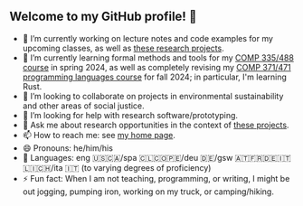 ## Welcome to my GitHub profile! 👋

<!--
**klaeufer/klaeufer** is a ✨ _special_ ✨ repository because its `README.md` (this file) appears on your GitHub profile.

Here are some ideas to get you started:
-->

- 🔭 I’m currently working on lecture notes and code examples for my upcoming classes, as well as [these research projects](https://laufer.cs.luc.edu/#research).
- 🌱 I’m currently learning formal methods and tools for my [COMP 335/488 course](https://lucformalmethodscourse.github.io) in spring 2024, as well as completely revising my [COMP 371/471 programming languages course](https://lucproglangcourse.github.io) for fall 2024; in particular, I'm learning Rust.
- 👯 I’m looking to collaborate on projects in environmental sustainability and other areas of social justice.
- 🤔 I’m looking for help with research software/prototyping.
- 💬 Ask me about research opportunities in the context of [these projects](https://laufer.cs.luc.edu/#research).
- 📫 How to reach me: see [my home page](https://laufer.cs.luc.edu).
- 😄 Pronouns: he/him/his
- 🧏 Languages: eng 🇺🇸🇨🇦/spa 🇨🇱🇨🇴🇵🇪/deu 🇩🇪/gsw 🇦🇹🇫🇷🇩🇪🇮🇹🇱🇮🇨🇭/ita 🇮🇹 (to varying degrees of proficiency)
- ⚡ Fun fact: When I am not teaching, programming, or writing, I might be out jogging, pumping iron, working on my truck, or camping/hiking.
